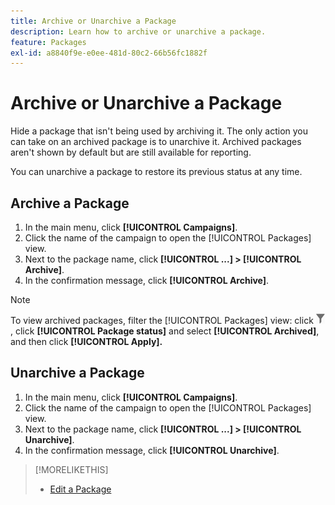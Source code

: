 ```yaml
---
title: Archive or Unarchive a Package
description: Learn how to archive or unarchive a package.
feature: Packages
exl-id: a8840f9e-e0ee-481d-80c2-66b56fc1882f
---
```

# Archive or Unarchive a Package

Hide a package that isn't being used by archiving it. The only action you can take on an archived package is to unarchive it. Archived packages aren't shown by default but are still available for reporting.

You can unarchive a package to restore its previous status at any time.

## Archive a Package

1. In the main menu, click **[!UICONTROL Campaigns]**.
1. Click the name of the campaign to open the [!UICONTROL Packages] view.
1. Next to the package name, click  **[!UICONTROL ...] > [!UICONTROL Archive]**.
1. In the confirmation message, click **[!UICONTROL Archive]**.

>[!NOTE]
>
>To view archived packages, filter the [!UICONTROL Packages] view: click ![Filter button](/help/dsp/assets/filter.png), click **[!UICONTROL Package status]** and select **[!UICONTROL Archived]**, and then click **[!UICONTROL Apply].**

## Unarchive a Package

1. In the main menu, click **[!UICONTROL Campaigns]**.
1. Click the name of the campaign to open the [!UICONTROL Packages] view.
1. Next to the package name, click  **[!UICONTROL ...] > [!UICONTROL Unarchive]**.
1. In the confirmation message, click **[!UICONTROL Unarchive]**.

>[!MORELIKETHIS]
>
>* [Edit a Package](package-edit.md)
